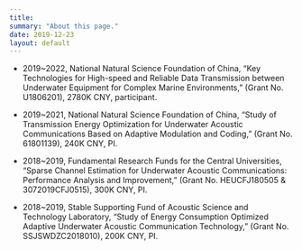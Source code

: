 ```yaml
---
title: 
summary: "About this page."
date: 2019-12-23
layout: default
---
```


* 2019~2022, National Natural Science Foundation of China, “Key Technologies for High-speed and Reliable Data Transmission between Underwater Equipment for Complex Marine Environments,” (Grant No. U1806201), 2780K CNY, participant.

* 2019~2021, National Natural Science Foundation of China, “Study of Transmission Energy Optimization for Underwater Acoustic Communications Based on Adaptive Modulation and Coding,” (Grant No. 61801139), 240K CNY, PI.

* 2018~2019, Fundamental Research Funds for the Central Universities, “Sparse Channel Estimation for Underwater Acoustic Communications: Performance Analysis and Improvement,” (Grant No. HEUCFJ180505 & 3072019CFJ0515), 300K CNY, PI.

* 2018~2019, Stable Supporting Fund of Acoustic Science and Technology Laboratory, “Study of Energy Consumption Optimized Adaptive Underwater Acoustic Communication Technology,” (Grant No. SSJSWDZC2018010), 200K CNY, PI.
